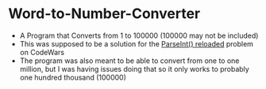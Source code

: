 # Word-to-Number-Converter
- A Program that Converts from 1 to 100000 (100000 may not be included)
- This was supposed to be a solution for the [ParseInt() reloaded](https://www.codewars.com/kata/525c7c5ab6aecef16e0001a5/train/python) problem on CodeWars
- The program was also meant to be able to convert from one to one million, but I was having issues doing that so it only works to probably one hundred thousand (100000)
